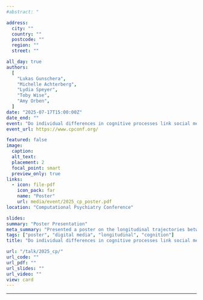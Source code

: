 ```yaml
---
#abstract: "

address:
  city: ""
  country: ""
  postcode: ""
  region: ""
  street: ""

all_day: true
authors:
  [
    "Lukas Gunschera",
    "Michelle Achterberg",
    "Lydia Speyer",
    "Toby Wise",
    "Amy Orben",
  ]
date: "2025-07-17T15:00:00Z"
date_end: ""
event: "Do individual differences in cognitive processes link social media use and mental health?"
event_url: https://www.cpconf.org/

featured: false
image:
  caption:
  alt_text:
  placement: 2
  focal_point: smart
  preview_only: true
links:
  - icon: file-pdf
    icon_pack: far
    name: "Poster"
    url: media/event/2025_cp_poster.pdf
location: "Computational Psychiatry Conference"

slides:
summary: "Poster Presentation"
meta_summary: "Presented a poster on the longitudinal trajectories between social media use and mental health, and the extent to which these are shaped by individual differences in cognitive processes."
tags: ["poster", "digital media", "longitudinal", "cognition"]
title: "Do individual differences in cognitive processes link social media use and mental health?"

url: "/talk/2025_cp/"
url_code: ""
url_pdf: ""
url_slides: ""
url_video: ""
view: card
---
```


---
